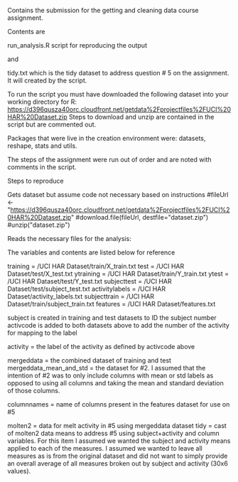 Contains the submission for the getting and cleaning data course assignment.

Contents are 

run_analysis.R script for reproducing the output

and

tidy.txt which is the tidy dataset to address question # 5 on the assignment.  It will created by the script.


To run the script you must have downloaded the following dataset into your working directory for R: https://d396qusza40orc.cloudfront.net/getdata%2Fprojectfiles%2FUCI%20HAR%20Dataset.zip 
Steps to download and unzip are contained in the script but are commented out.

Packages that were live in the creation environment were:  datasets, reshape, stats and utils.

The steps of the assignment were run out of order and are noted with comments in the script.


Steps to reproduce

Gets dataset but assume code not necessary based on instructions
#fileUrl <- "https://d396qusza40orc.cloudfront.net/getdata%2Fprojectfiles%2FUCI%20HAR%20Dataset.zip"
#download.file(fileUrl, destfile="dataset.zip")
#unzip("dataset.zip")

Reads the necessary files for the analysis:

The variables and contents are listed below for reference

training = /UCI HAR Dataset/train/X_train.txt
test = /UCI HAR Dataset/test/X_test.txt
ytraining = /UCI HAR Dataset/train/Y_train.txt
ytest = /UCI HAR Dataset/test/Y_test.txt
subjecttest = /UCI HAR Dataset/test/subject_test.txt
activitylabels = /UCI HAR Dataset/activity_labels.txt
subjecttrain = /UCI HAR Dataset/train/subject_train.txt
features = /UCI HAR Dataset/features.txt

subject is created in training and test datasets to ID the subject number
activcode is added to both datasets above to add the number of the activity for mapping to the label

activity = the label of the activity as defined by activcode above

mergeddata = the combined dataset of training and test
mergeddata_mean_and_std = the dataset for #2.  I assumed that the intention of #2 was to only include columns with mean or std labels as opposed to using all columns and taking the mean and standard deviation of those columns.  

columnnames = name of columns present in the features dataset for use on #5

molten2 = data for melt activity in #5 using mergeddata dataset
tidy = cast of molten2 data means to address #5 using subject+activity and column variables.  For this item I assumed we wanted the subject and activity means applied to each of the measures.  I assumed we wanted to leave all measures as is from the original dataset and did not want to simply provide an overall average of all measures broken out by subject and activity (30x6 values).
